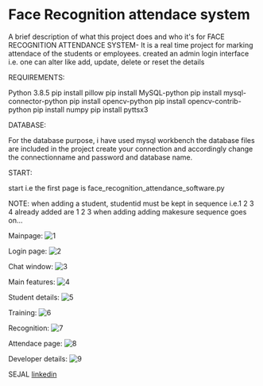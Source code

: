 # Face Recognition attendace system
A brief description of what this project does and who it's for FACE RECOGNITION ATTENDANCE SYSTEM- It is a real time project for marking attendace of the students or employees. created an admin login interface i.e. one can alter like add, update, delete or reset the details


REQUIREMENTS:

Python 3.8.5
pip install pillow
pip install MySQL-python
pip install mysql-connector-python
pip install opencv-python
pip install opencv-contrib-python
pip install numpy
pip install pyttsx3

DATABASE:

For the database purpose, i have used mysql workbench the database files are included in the project 
create your connection and accordingly change the connectionname and password and database name.

START:

start i.e the first page is face_recognition_attendance_software.py

NOTE:
when adding a student, studentid must be kept in sequence i.e.1 2 3 4 already added are 1 2 3 when adding adding makesure sequence goes on...

Mainpage:
![1](https://user-images.githubusercontent.com/97884777/170883876-76a689a1-41b3-4f6e-83cb-8579c4d8cb45.png)

Login page:
![2](https://user-images.githubusercontent.com/97884777/170884073-a58d6ce1-e0dc-4fd2-9037-b278ff57a4de.png)

Chat window:
![3](https://user-images.githubusercontent.com/97884777/170884079-d4f233c7-7eb6-4cc1-84da-c81d2a5bb897.png)

Main features:
![4](https://user-images.githubusercontent.com/97884777/170884080-cbcb3db6-18c2-4831-8041-43cd8e09bd5e.png)

Student details:
![5](https://user-images.githubusercontent.com/97884777/170884085-cbdbc34b-dabc-44b0-96df-b43168fa90e8.png)

Training:
![6](https://user-images.githubusercontent.com/97884777/170884089-54bb33f7-6096-41b3-a47c-fb0f832b0094.png)

Recognition:
![7](https://user-images.githubusercontent.com/97884777/170884091-06e89ad0-15fb-4830-b6b7-4c6ee2076b58.png)

Attendace page:
![8](https://user-images.githubusercontent.com/97884777/170884094-34438b0a-8a66-4250-826c-bd667026c875.png)

Developer details:
![9](https://user-images.githubusercontent.com/97884777/170884095-d4b989e5-8556-4dbd-bf80-b42bc8f745fd.png)



SEJAL
[linkedin](https://www.linkedin.com/in/sejal-chhabra/)

